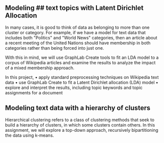 ## Modeling ## text topics with Latent Dirichlet Allocation
In many cases, it is good to think of data as belonging to more than one cluster or category. For example, if we have a model for text data that includes both "Politics" and "World News" categories, then an article about a recent meeting of the United Nations should have membership in both categories rather than being forced into just one.

With this in mind, we will use GraphLab Create tools to fit an LDA model to a corpus of Wikipedia articles and examine the results to analyze the impact of a mixed membership approach.

In this project,
    •	  apply standard preprocessing techniques on Wikipedia text data
    •	  use GraphLab Create to fit a Latent Dirichlet allocation (LDA) model
    •	  explore and interpret the results, including topic keywords and topic assignments for a document


## Modeling text data with a hierarchy of clusters
Hierarchical clustering refers to a class of clustering methods that seek to build a hierarchy of clusters, in which some clusters contain others. In this assignment, we will explore a top-down approach, recursively bipartitioning the data using k-means.
